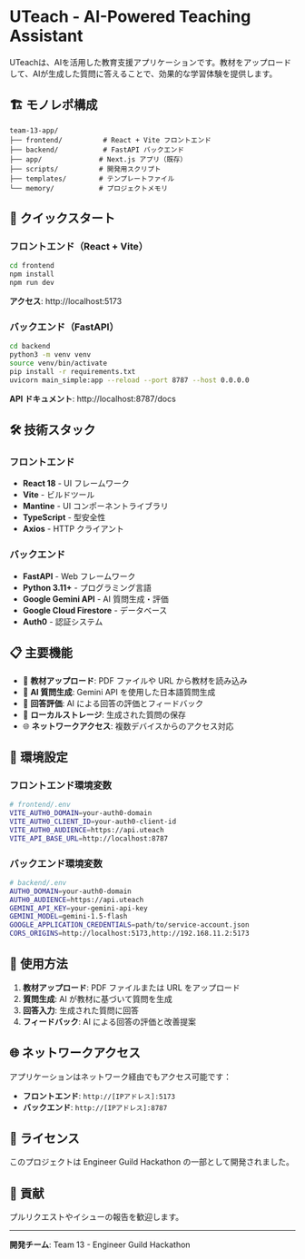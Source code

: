 # UTeach - AI-Powered Teaching Assistant

UTeachは、AIを活用した教育支援アプリケーションです。教材をアップロードして、AIが生成した質問に答えることで、効果的な学習体験を提供します。

## 🏗️ モノレポ構成

```
team-13-app/
├── frontend/          # React + Vite フロントエンド
├── backend/           # FastAPI バックエンド
├── app/              # Next.js アプリ（既存）
├── scripts/          # 開発用スクリプト
├── templates/        # テンプレートファイル
└── memory/           # プロジェクトメモリ
```

## 🚀 クイックスタート

### フロントエンド（React + Vite）

```bash
cd frontend
npm install
npm run dev
```

**アクセス**: http://localhost:5173

### バックエンド（FastAPI）

```bash
cd backend
python3 -m venv venv
source venv/bin/activate
pip install -r requirements.txt
uvicorn main_simple:app --reload --port 8787 --host 0.0.0.0
```

**API ドキュメント**: http://localhost:8787/docs

## 🛠️ 技術スタック

### フロントエンド
- **React 18** - UI フレームワーク
- **Vite** - ビルドツール
- **Mantine** - UI コンポーネントライブラリ
- **TypeScript** - 型安全性
- **Axios** - HTTP クライアント

### バックエンド
- **FastAPI** - Web フレームワーク
- **Python 3.11+** - プログラミング言語
- **Google Gemini API** - AI 質問生成・評価
- **Google Cloud Firestore** - データベース
- **Auth0** - 認証システム

## 📋 主要機能

- 📄 **教材アップロード**: PDF ファイルや URL から教材を読み込み
- 🤖 **AI 質問生成**: Gemini API を使用した日本語質問生成
- 📝 **回答評価**: AI による回答の評価とフィードバック
- 💾 **ローカルストレージ**: 生成された質問の保存
- 🌐 **ネットワークアクセス**: 複数デバイスからのアクセス対応

## 🔧 環境設定

### フロントエンド環境変数

```bash
# frontend/.env
VITE_AUTH0_DOMAIN=your-auth0-domain
VITE_AUTH0_CLIENT_ID=your-auth0-client-id
VITE_AUTH0_AUDIENCE=https://api.uteach
VITE_API_BASE_URL=http://localhost:8787
```

### バックエンド環境変数

```bash
# backend/.env
AUTH0_DOMAIN=your-auth0-domain
AUTH0_AUDIENCE=https://api.uteach
GEMINI_API_KEY=your-gemini-api-key
GEMINI_MODEL=gemini-1.5-flash
GOOGLE_APPLICATION_CREDENTIALS=path/to/service-account.json
CORS_ORIGINS=http://localhost:5173,http://192.168.11.2:5173
```

## 📱 使用方法

1. **教材アップロード**: PDF ファイルまたは URL をアップロード
2. **質問生成**: AI が教材に基づいて質問を生成
3. **回答入力**: 生成された質問に回答
4. **フィードバック**: AI による回答の評価と改善提案

## 🌐 ネットワークアクセス

アプリケーションはネットワーク経由でもアクセス可能です：

- **フロントエンド**: `http://[IPアドレス]:5173`
- **バックエンド**: `http://[IPアドレス]:8787`

## 📄 ライセンス

このプロジェクトは Engineer Guild Hackathon の一部として開発されました。

## 🤝 貢献

プルリクエストやイシューの報告を歓迎します。

---

**開発チーム**: Team 13 - Engineer Guild Hackathon